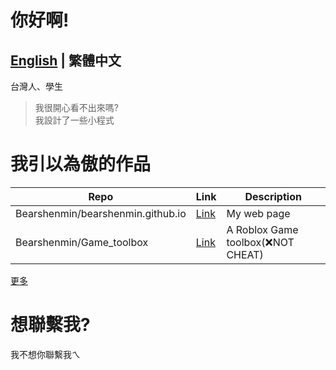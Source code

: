 # 你好啊!
[English](README.md) | 繁體中文  
---
台灣人、學生
> 我很開心看不出來嗎?  
> 我設計了一些小程式
# 我引以為傲的作品
| Repo | Link | Description |
| ------| ---------------| ------------|
| Bearshenmin/bearshenmin.github.io | [Link](https://github.com/Bearshenmin/bearshenmin.github.io) | My web page |
| Bearshenmin/Game_toolbox | [Link](https://github.com/Bearshenmin/Game_toolbox) | A Roblox Game toolbox(❌NOT CHEAT) |
[更多](https://github.com/Bearshenmin?tab=repositories)
# 想聯繫我?
我不想你聯繫我ㄟ

